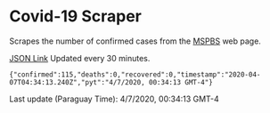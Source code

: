 # Covid-19 Scraper

Scrapes the number of confirmed cases from the [MSPBS](https://www.mspbs.gov.py/covid-19.php) web page.

[JSON Link](https://jmayalag.github.io/covid19-scrape/cases.json)
Updated every 30 minutes.
```
{"confirmed":115,"deaths":0,"recovered":0,"timestamp":"2020-04-07T04:34:13.240Z","pyt":"4/7/2020, 00:34:13 GMT-4"}
```
Last update (Paraguay Time): 4/7/2020, 00:34:13 GMT-4